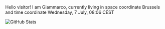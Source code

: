 Hello visitor! I am Giammarco, currently living in space coordinate Brussels and time coordinate Wednesday, 7 July, 08:06 CEST

![GitHub Stats](https://github-readme-stats.vercel.app/api?username=grcasanova)
